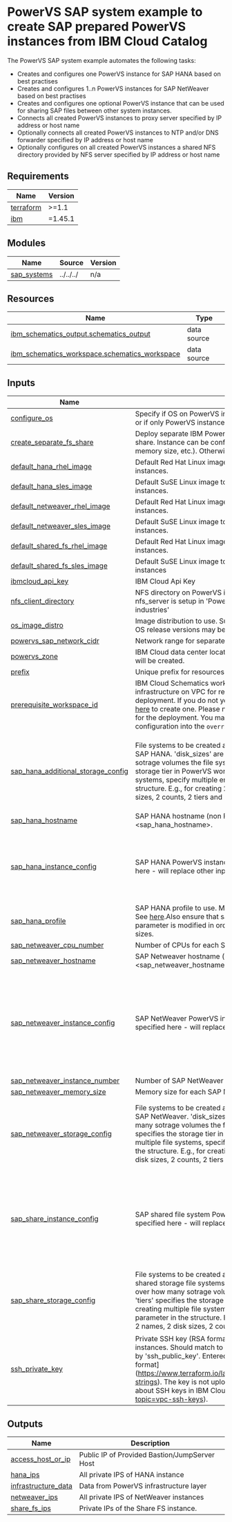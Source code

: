 #  PowerVS SAP system example to create SAP prepared PowerVS instances from IBM Cloud Catalog

The PowerVS SAP system example automates the following tasks:
- Creates and configures one PowerVS instance for SAP HANA based on best practises
- Creates and configures 1..n PowerVS instances for SAP NetWeaver based on best practises
- Creates and configures one optional PowerVS instance that can be used for sharing SAP files between other system instances.
- Connects all created PowerVS instances to proxy server specified by IP address or host name
- Optionally connects all created PowerVS instances to NTP and/or DNS forwarder specified by IP address or host name
- Optionally configures on all created PowerVS instances a shared NFS directory provided by NFS server specified by IP address or host name

<!-- BEGINNING OF PRE-COMMIT-TERRAFORM DOCS HOOK -->
## Requirements

| Name | Version |
|------|---------|
| <a name="requirement_terraform"></a> [terraform](#requirement\_terraform) | >=1.1 |
| <a name="requirement_ibm"></a> [ibm](#requirement\_ibm) | =1.45.1 |

## Modules

| Name | Source | Version |
|------|--------|---------|
| <a name="module_sap_systems"></a> [sap\_systems](#module\_sap\_systems) | ../../../ | n/a |

## Resources

| Name | Type |
|------|------|
| [ibm_schematics_output.schematics_output](https://registry.terraform.io/providers/IBM-Cloud/ibm/1.45.1/docs/data-sources/schematics_output) | data source |
| [ibm_schematics_workspace.schematics_workspace](https://registry.terraform.io/providers/IBM-Cloud/ibm/1.45.1/docs/data-sources/schematics_workspace) | data source |

## Inputs

| Name | Description | Type | Default | Required |
|------|-------------|------|---------|:--------:|
| <a name="input_configure_os"></a> [configure\_os](#input\_configure\_os) | Specify if OS on PowerVS instances should be configure for SAP or if only PowerVS instances should be created. | `bool` | `true` | no |
| <a name="input_create_separate_fs_share"></a> [create\_separate\_fs\_share](#input\_create\_separate\_fs\_share) | Deploy separate IBM PowerVS instance as central file system share. Instance can be configured in optional parameters (cpus, memory size, etc.). Otherwise, defaults will be used. | `bool` | `false` | no |
| <a name="input_default_hana_rhel_image"></a> [default\_hana\_rhel\_image](#input\_default\_hana\_rhel\_image) | Default Red Hat Linux image to use for SAP HANA PowerVS instances. | `string` | `"RHEL8-SP4-SAP"` | no |
| <a name="input_default_hana_sles_image"></a> [default\_hana\_sles\_image](#input\_default\_hana\_sles\_image) | Default SuSE Linux image to use for SAP HANA PowerVS instances. | `string` | `"SLES15-SP3-SAP"` | no |
| <a name="input_default_netweaver_rhel_image"></a> [default\_netweaver\_rhel\_image](#input\_default\_netweaver\_rhel\_image) | Default Red Hat Linux image to use for SAP NetWeaver PowerVS instances. | `string` | `"RHEL8-SP4-SAP-NETWEAVER"` | no |
| <a name="input_default_netweaver_sles_image"></a> [default\_netweaver\_sles\_image](#input\_default\_netweaver\_sles\_image) | Default SuSE Linux image to use for SAP NetWeaver PowerVS instances. | `string` | `"SLES15-SP3-SAP-NETWEAVER"` | no |
| <a name="input_default_shared_fs_rhel_image"></a> [default\_shared\_fs\_rhel\_image](#input\_default\_shared\_fs\_rhel\_image) | Default Red Hat Linux image to use for SAP shared FS PowerVS instances. | `string` | `"RHEL8-SP4-SAP-NETWEAVER"` | no |
| <a name="input_default_shared_fs_sles_image"></a> [default\_shared\_fs\_sles\_image](#input\_default\_shared\_fs\_sles\_image) | Default SuSE Linux image to use for SAP shared FS PowerVS instances | `string` | `"SLES15-SP3-SAP-NETWEAVER"` | no |
| <a name="input_ibmcloud_api_key"></a> [ibmcloud\_api\_key](#input\_ibmcloud\_api\_key) | IBM Cloud Api Key | `string` | `null` | no |
| <a name="input_nfs_client_directory"></a> [nfs\_client\_directory](#input\_nfs\_client\_directory) | NFS directory on PowerVS instances. Will be used only if nfs\_server is setup in 'Power infrastructure for regulated industries' | `string` | `"/nfs"` | no |
| <a name="input_os_image_distro"></a> [os\_image\_distro](#input\_os\_image\_distro) | Image distribution to use. Supported values are 'SLES' or 'RHEL'. OS release versions may be specified in optional parameters. | `string` | `"SLES"` | no |
| <a name="input_powervs_sap_network_cidr"></a> [powervs\_sap\_network\_cidr](#input\_powervs\_sap\_network\_cidr) | Network range for separate SAP network. E.g., '10.111.1.0/24' | `string` | `"10.111.1.0/24"` | no |
| <a name="input_powervs_zone"></a> [powervs\_zone](#input\_powervs\_zone) | IBM Cloud data center location where IBM PowerVS infrastructure will be created. | `string` | n/a | yes |
| <a name="input_prefix"></a> [prefix](#input\_prefix) | Unique prefix for resources to be created (e.g., SAP system name). | `string` | n/a | yes |
| <a name="input_prerequisite_workspace_id"></a> [prerequisite\_workspace\_id](#input\_prerequisite\_workspace\_id) | IBM Cloud Schematics workspace ID of an existing Secure infrastructure on VPC for regulated industries with VSIs deployment. If you do not yet have an existing deployment, click [here](https://cloud.ibm.com/catalog/content/slz-vpc-with-vsis-a87ed9a5-d130-47a3-980b-5ceb1d4f9280-global#create) to create one. Please note: a specific  configuration is needed for the deployment. You may find it [here](https://github.com/terraform-ibm-modules/terraform-ibm-powervs-infrastructure/tree/main/examples/ibm-catalog/standard-solution/slz_json_configs_for_powervs/vpc_landscape_config.json). Copy and paste that configuration into the `override_json_string` deployment value. | `string` | n/a | yes |
| <a name="input_sap_hana_additional_storage_config"></a> [sap\_hana\_additional\_storage\_config](#input\_sap\_hana\_additional\_storage\_config) | File systems to be created and attached to PowerVS instance for SAP HANA. 'disk\_sizes' are in GB. 'count' specify over how many sotrage volumes the file system will be striped. 'tiers' specifies the storage tier in PowerVS workspace. For creating multiple file systems, specify multiple entries in each parameter in the structure. E.g., for creating 2 file systems, specify 2 names, 2 disk sizes, 2 counts, 2 tiers and 2 paths. | <pre>object({<br>    names      = string<br>    disks_size = string<br>    counts     = string<br>    tiers      = string<br>    paths      = string<br>  })</pre> | <pre>{<br>  "counts": "4,4,1,1",<br>  "disks_size": "250,150,1000,50",<br>  "names": "data,log,shared,usrsap",<br>  "paths": "/hana/data,/hana/log,/hana/shared,/usr/sap",<br>  "tiers": "tier1,tier1,tier3,tier3"<br>}</pre> | no |
| <a name="input_sap_hana_hostname"></a> [sap\_hana\_hostname](#input\_sap\_hana\_hostname) | SAP HANA hostname (non FQDN). Will get the form of <prefix>-<sap\_hana\_hostname>. | `string` | `"hana"` | no |
| <a name="input_sap_hana_instance_config"></a> [sap\_hana\_instance\_config](#input\_sap\_hana\_instance\_config) | SAP HANA PowerVS instance configuration. If data is specified here - will replace other input. | <pre>object({<br>    hostname       = string<br>    domain         = string<br>    host_ip        = string<br>    sap_profile_id = string<br>    os_image_name  = string<br>  })</pre> | <pre>{<br>  "domain": "",<br>  "host_ip": "",<br>  "hostname": "",<br>  "os_image_name": "",<br>  "sap_profile_id": ""<br>}</pre> | no |
| <a name="input_sap_hana_profile"></a> [sap\_hana\_profile](#input\_sap\_hana\_profile) | SAP HANA profile to use. Must be one of the supported profiles. See [here](https://cloud.ibm.com/docs/sap?topic=sap-hana-iaas-offerings-profiles-power-vs).Also ensure that sap\_hana\_additional\_storage\_config parameter is modified in order to provide a required filesystem sizes. | `string` | `"cnp-2x64"` | no |
| <a name="input_sap_netweaver_cpu_number"></a> [sap\_netweaver\_cpu\_number](#input\_sap\_netweaver\_cpu\_number) | Number of CPUs for each SAP NetWeaver instance. | `string` | `"0.5"` | no |
| <a name="input_sap_netweaver_hostname"></a> [sap\_netweaver\_hostname](#input\_sap\_netweaver\_hostname) | SAP Netweaver hostname (non FQDN). Will get the form of <prefix>-<sap\_netweaver\_hostname>-<number>. | `string` | `"nw"` | no |
| <a name="input_sap_netweaver_instance_config"></a> [sap\_netweaver\_instance\_config](#input\_sap\_netweaver\_instance\_config) | SAP NetWeaver PowerVS instance configuration. If data is specified here - will replace other input. | <pre>object({<br>    number_of_instances  = string<br>    hostname             = string<br>    domain               = string<br>    host_ips             = string<br>    os_image_name        = string<br>    cpu_proc_type        = string<br>    number_of_processors = string<br>    memory_size          = string<br>    server_type          = string<br>  })</pre> | <pre>{<br>  "cpu_proc_type": "shared",<br>  "domain": "",<br>  "host_ips": "",<br>  "hostname": "",<br>  "memory_size": "",<br>  "number_of_instances": "",<br>  "number_of_processors": "",<br>  "os_image_name": "",<br>  "server_type": "s922"<br>}</pre> | no |
| <a name="input_sap_netweaver_instance_number"></a> [sap\_netweaver\_instance\_number](#input\_sap\_netweaver\_instance\_number) | Number of SAP NetWeaver instances that should be created. | `number` | `1` | no |
| <a name="input_sap_netweaver_memory_size"></a> [sap\_netweaver\_memory\_size](#input\_sap\_netweaver\_memory\_size) | Memory size for each SAP NetWeaver instance. | `string` | `"4"` | no |
| <a name="input_sap_netweaver_storage_config"></a> [sap\_netweaver\_storage\_config](#input\_sap\_netweaver\_storage\_config) | File systems to be created and attached to PowerVS instance for SAP NetWeaver. 'disk\_sizes' are in GB. 'count' specify over how many sotrage volumes the file system will be striped. 'tiers' specifies the storage tier in PowerVS workspace. For creating multiple file systems, specify multiple entries in each parameter in the structure. E.g., for creating 2 file systems, specify 2 names, 2 disk sizes, 2 counts, 2 tiers and 2 paths. | <pre>object({<br>    names      = string<br>    disks_size = string<br>    counts     = string<br>    tiers      = string<br>    paths      = string<br>  })</pre> | <pre>{<br>  "counts": "1,1",<br>  "disks_size": "50,50",<br>  "names": "usrsap,usrtrans",<br>  "paths": "/usr/sap,/usr/sap/trans",<br>  "tiers": "tier3,tier3"<br>}</pre> | no |
| <a name="input_sap_share_instance_config"></a> [sap\_share\_instance\_config](#input\_sap\_share\_instance\_config) | SAP shared file system PowerVS instance configuration. If data is specified here - will replace other input. | <pre>object({<br>    hostname             = string<br>    domain               = string<br>    host_ip              = string<br>    os_image_name        = string<br>    cpu_proc_type        = string<br>    number_of_processors = string<br>    memory_size          = string<br>    server_type          = string<br>  })</pre> | <pre>{<br>  "cpu_proc_type": "shared",<br>  "domain": "",<br>  "host_ip": "",<br>  "hostname": "",<br>  "memory_size": "4",<br>  "number_of_processors": "0.5",<br>  "os_image_name": "",<br>  "server_type": "s922"<br>}</pre> | no |
| <a name="input_sap_share_storage_config"></a> [sap\_share\_storage\_config](#input\_sap\_share\_storage\_config) | File systems to be created and attached to PowerVS instance for shared storage file systems. 'disk\_sizes' are in GB. 'count' specify over how many sotrage volumes the file system will be striped. 'tiers' specifies the storage tier in PowerVS workspace. For creating multiple file systems, specify multiple entries in each parameter in the structure. E.g., for creating 2 file systems, specify 2 names, 2 disk sizes, 2 counts, 2 tiers and 2 paths. | <pre>object({<br>    names      = string<br>    disks_size = string<br>    counts     = string<br>    tiers      = string<br>    paths      = string<br>  })</pre> | <pre>{<br>  "counts": "1",<br>  "disks_size": "1000",<br>  "names": "share",<br>  "paths": "/share",<br>  "tiers": "tier3"<br>}</pre> | no |
| <a name="input_ssh_private_key"></a> [ssh\_private\_key](#input\_ssh\_private\_key) | Private SSH key (RSA format) used to login to IBM PowerVS instances. Should match to uploaded public SSH key referenced by 'ssh\_public\_key'. Entered data must be in [heredoc strings format] (https://www.terraform.io/language/expressions/strings#heredoc-strings). The key is not uploaded or stored. Read [here] more about SSH keys in IBM Cloud (https://cloud.ibm.com/docs/vpc?topic=vpc-ssh-keys). | `string` | n/a | yes |

## Outputs

| Name | Description |
|------|-------------|
| <a name="output_access_host_or_ip"></a> [access\_host\_or\_ip](#output\_access\_host\_or\_ip) | Public IP of Provided Bastion/JumpServer Host |
| <a name="output_hana_ips"></a> [hana\_ips](#output\_hana\_ips) | All private IPS of HANA instance |
| <a name="output_infrastructure_data"></a> [infrastructure\_data](#output\_infrastructure\_data) | Data from PowerVS infrastructure layer |
| <a name="output_netweaver_ips"></a> [netweaver\_ips](#output\_netweaver\_ips) | All private IPS of NetWeaver instances |
| <a name="output_share_fs_ips"></a> [share\_fs\_ips](#output\_share\_fs\_ips) | Private IPs of the Share FS instance. |
<!-- END OF PRE-COMMIT-TERRAFORM DOCS HOOK -->
